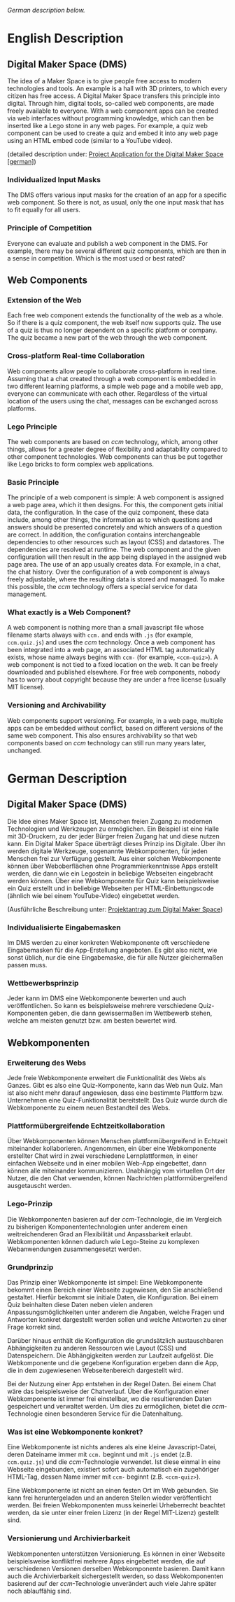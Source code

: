 _German description below._

# English Description

## Digital Maker Space (DMS)
The idea of a Maker Space is to give people free access to modern technologies and tools. An example is a hall with 3D printers, to which every citizen has free access. A Digital Maker Space transfers this principle into digital. Through him, digital tools, so-called web components, are made freely available to everyone. With a web component apps can be created via web interfaces without programming knowledge, which can then be inserted like a Lego stone in any web pages. For example, a quiz web component can be used to create a quiz and embed it into any web page using an HTML embed code (similar to a YouTube video).

(detailed description under: [Project Application for the Digital Maker Space [german]](https://www.stifterverband.org/file/5203/download?token=lay3iM9c))

### Individualized Input Masks
The DMS offers various input masks for the creation of an app for a specific web component. So there is not, as usual, only the one input mask that has to fit equally for all users.

### Principle of Competition
Everyone can evaluate and publish a web component in the DMS. For example, there may be several different quiz components, which are then in a sense in competition. Which is the most used or best rated?

## Web Components

### Extension of the Web
Each free web component extends the functionality of the web as a whole. So if there is a quiz component, the web itself now supports quiz. The use of a quiz is thus no longer dependent on a specific platform or company. The quiz became a new part of the web through the web component.

### Cross-platform Real-time Collaboration
Web components allow people to collaborate cross-platform in real time. Assuming that a chat created through a web component is embedded in two different learning platforms, a simple web page and a mobile web app, everyone can communicate with each other. Regardless of the virtual location of the users using the chat, messages can be exchanged across platforms.

### Lego Principle
The web components are based on _ccm_ technology, which, among other things, allows for a greater degree of flexibility and adaptability compared to other component technologies. Web components can thus be put together like Lego bricks to form complex web applications.

### Basic Principle
The principle of a web component is simple: A web component is assigned a web page area, which it then designs. For this, the component gets initial data, the configuration. In the case of the quiz component, these data include, among other things, the information as to which questions and answers should be presented concretely and which answers of a question are correct.
In addition, the configuration contains interchangeable dependencies to other resources such as layout (CSS) and datastores. The dependencies are resolved at runtime. The web component and the given configuration will then result in the app being displayed in the assigned web page area.
The use of an app usually creates data. For example, in a chat, the chat history. Over the configuration of a web component is always freely adjustable, where the resulting data is stored and managed. To make this possible, the _ccm_ technology offers a special service for data management.

### What exactly is a Web Component?
A web component is nothing more than a small javascript file whose filename starts always with `ccm.` and ends with `.js` (for example, `ccm.quiz.js`) and uses the _ccm_ technology. Once a web component has been integrated into a web page, an associated HTML tag automatically exists, whose name always begins with `ccm-` (for example, `<ccm-quiz>`). A web component is not tied to a fixed location on the web. It can be freely downloaded and published elsewhere. For free web components, nobody has to worry about copyright because they are under a free license (usually MIT license).

### Versioning and Archivability
Web components support versioning. For example, in a web page, multiple apps can be embedded without conflict, based on different versions of the same web component. This also ensures archivability so that web components based on _ccm_ technology can still run many years later, unchanged.

# German Description

## Digital Maker Space (DMS)
Die Idee eines Maker Space ist, Menschen freien Zugang zu modernen Technologien und Werkzeugen zu ermöglichen. Ein Beispiel ist eine Halle mit 3D-Druckern, zu der jeder Bürger freien Zugang hat und diese nutzen kann. Ein Digital Maker Space überträgt dieses Prinzip ins Digitale. Über ihn werden digitale Werkzeuge, sogenannte Webkomponenten, für jeden Menschen frei zur Verfügung gestellt. Aus einer solchen Webkomponente können über Weboberflächen ohne Programmierkenntnisse Apps erstellt werden, die dann wie ein Legostein in beliebige Webseiten eingebracht werden können. Über eine Webkomponente für Quiz kann beispielsweise ein Quiz erstellt und in beliebige Webseiten per HTML-Einbettungscode (ähnlich wie bei einem YouTube-Video) eingebettet werden.

(Ausführliche Beschreibung unter: [Projektantrag zum Digital Maker Space](https://www.stifterverband.org/file/5203/download?token=lay3iM9c))

### Individualisierte Eingabemasken
Im DMS werden zu einer konkreten Webkomponente oft verschiedene Eingabemasken für die App-Erstellung angeboten. Es gibt also nicht, wie sonst üblich, nur die eine Eingabemaske, die für alle Nutzer gleichermaßen passen muss.

### Wettbewerbsprinzip
Jeder kann im DMS eine Webkomponente bewerten und auch veröffentlichen. So kann es beispielsweise mehrere verschiedene Quiz-Komponenten geben, die dann gewissermaßen im Wettbewerb stehen, welche am meisten genutzt bzw. am besten bewertet wird.

## Webkomponenten

### Erweiterung des Webs
Jede freie Webkomponente erweitert die Funktionalität des Webs als Ganzes. Gibt es also eine Quiz-Komponente, kann das Web nun Quiz. Man ist also nicht mehr darauf angewiesen, dass eine bestimmte Plattform bzw. Unternehmen eine Quiz-Funktionalität bereitstellt. Das Quiz wurde durch die Webkomponente zu einem neuen Bestandteil des Webs.

### Plattformübergreifende Echtzeitkollaboration
Über Webkomponenten können Menschen plattformübergreifend in Echtzeit miteinander kollaborieren. Angenommen, ein über eine Webkomponente erstellter Chat wird in zwei verschiedene Lernplattformen, in einer einfachen Webseite und in einer mobilen Web-App eingebettet, dann können alle miteinander kommunizieren. Unabhängig vom virtuellen Ort der Nutzer, die den Chat verwenden, können Nachrichten plattformübergreifend ausgetauscht werden.

### Lego-Prinzip
Die Webkomponenten basieren auf der _ccm_-Technologie, die im Vergleich zu bisherigen Komponententechnologien unter anderem einen weitreichenderen Grad an Flexibilität und Anpassbarkeit erlaubt. Webkomponenten können dadurch wie Lego-Steine zu komplexen Webanwendungen zusammengesetzt werden.

### Grundprinzip
Das Prinzip einer Webkomponente ist simpel: Eine Webkomponente bekommt einen Bereich einer Webseite zugewiesen, den Sie anschließend gestaltet. Hierfür bekommt sie initiale Daten, die Konfiguration. Bei einem Quiz beinhalten diese Daten neben vielen anderen Anpassungsmöglichkeiten unter anderem die Angaben, welche Fragen und Antworten konkret dargestellt werden sollen und welche Antworten zu einer Frage korrekt sind.

Darüber hinaus enthält die Konfiguration die grundsätzlich austauschbaren Abhängigkeiten zu anderen Ressourcen wie Layout (CSS) und Datenspeichern. Die Abhängigkeiten werden zur Laufzeit aufgelöst. Die Webkomponente und die gegebene Konfiguration ergeben dann die App, die in dem zugewiesenen Webseitenbereich dargestellt wird.

Bei der Nutzung einer App entstehen in der Regel Daten. Bei einem Chat wäre das beispielsweise der Chatverlauf. Über die Konfiguration einer Webkomponente ist immer frei einstellbar, wo die resultierenden Daten gespeichert und verwaltet werden. Um dies zu ermöglichen, bietet die _ccm_-Technologie einen besonderen Service für die Datenhaltung.

### Was ist eine Webkomponente konkret?
Eine Webkomponente ist nichts anderes als eine kleine Javascript-Datei, deren Dateiname immer mit `ccm.` beginnt und mit `.js` endet (z.B. `ccm.quiz.js`) und die _ccm_-Technologie verwendet. Ist diese einmal in eine Webseite eingebunden, existiert sofort auch automatisch ein zugehöriger HTML-Tag, dessen Name immer mit `ccm-` beginnt (z.B. `<ccm-quiz>`).

Eine Webkomponente ist nicht an einen festen Ort im Web gebunden. Sie kann frei heruntergeladen und an anderen Stellen wieder veröffentlicht werden. Bei freien Webkomponenten muss keinerlei Urheberrecht beachtet werden, da sie unter einer freien Lizenz (in der Regel MIT-Lizenz) gestellt sind.

### Versionierung und Archivierbarkeit
Webkomponenten unterstützen Versionierung. Es können in einer Webseite beispielsweise konfliktfrei mehrere Apps eingebettet werden, die auf verschiedenen Versionen derselben Webkomponente basieren. Damit kann auch die Archivierbarkeit sichergestellt werden, so dass Webkomponenten basierend auf der _ccm_-Technologie unverändert auch viele Jahre später noch ablauffähig sind.

